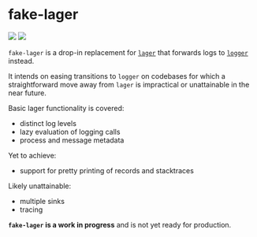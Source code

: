 # fake-lager

[![](https://img.shields.io/hexpm/v/lager.svg?style=flat)](https://hex.pm/packages/lager)
[![](https://github.com/g-andrade/lager/workflows/build/badge.svg)](https://github.com/g-andrade/lager/actions?query=workflow%3Abuild)

`fake-lager` is a drop-in replacement for
[`lager`](https://github.com/erlang-lager/lager/) that forwards logs to
[`logger`](http://erlang.org/doc/man/logger.html) instead.

It intends on easing transitions to `logger` on codebases for which a
straightforward move away from `lager` is impractical or unattainable in
the near future.

Basic lager functionality is covered:

  - distinct log levels
  - lazy evaluation of logging calls
  - process and message metadata

Yet to achieve:

  - support for pretty printing of records and stacktraces

Likely unattainable:

  - multiple sinks
  - tracing

**`fake-lager` is a work in progress** and is not yet ready for
production.
